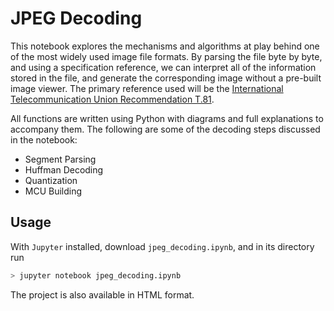 # JPEG Decoding
This notebook explores the mechanisms and algorithms at play behind one of the most widely used image file formats. By parsing the file byte by byte, and using a specification reference, we can interpret all of the information stored in the file, and generate the corresponding image without a pre-built image viewer. The primary reference used will be the [International Telecommunication Union Recommendation T.81](https://www.w3.org/Graphics/JPEG/itu-t81.pdf).

All functions are written using Python with diagrams and full explanations to accompany them. The following are some of the decoding steps discussed in the notebook:
- Segment Parsing
- Huffman Decoding
- Quantization
- MCU Building

## Usage
With `Jupyter` installed, download `jpeg_decoding.ipynb`, and in its directory run
```sh
> jupyter notebook jpeg_decoding.ipynb
```
The project is also available in HTML format.